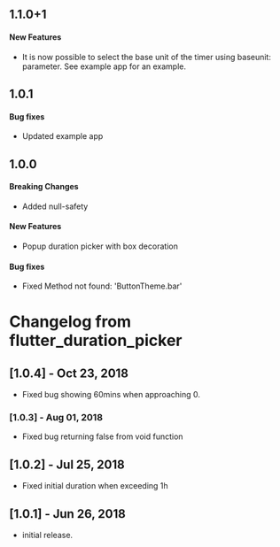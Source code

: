 ## 1.1.0+1
#### New Features
* It is now possible to select the base unit of the timer using baseunit: parameter. 
See example app for an example.
  
## 1.0.1
#### Bug fixes
* Updated example app

## 1.0.0
#### Breaking Changes
* Added null-safety
#### New Features
* Popup duration picker with box decoration
#### Bug fixes
* Fixed Method not found: 'ButtonTheme.bar'

# Changelog from flutter_duration_picker
## [1.0.4] - Oct 23, 2018

* Fixed bug showing 60mins when approaching 0.

### [1.0.3] - Aug 01, 2018

* Fixed bug returning false from void function

## [1.0.2] - Jul 25, 2018

* Fixed initial duration when exceeding 1h

## [1.0.1] - Jun 26, 2018	 

* initial release.

